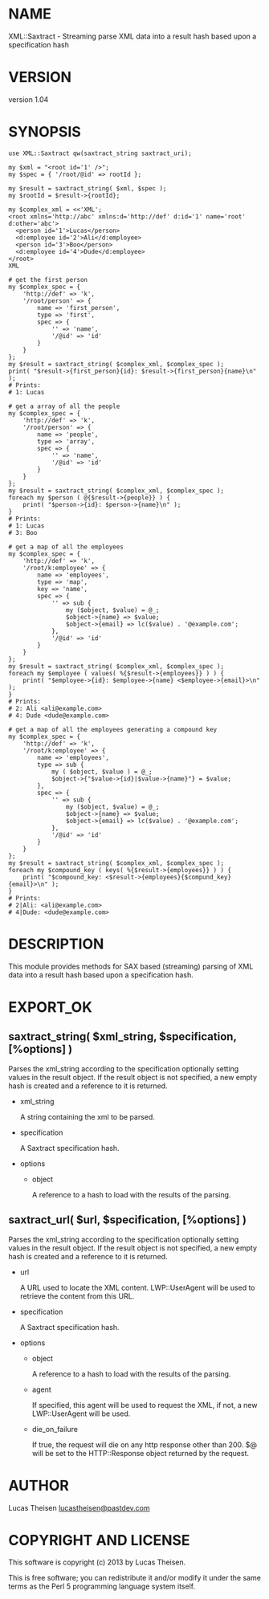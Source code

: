 # NAME

XML::Saxtract - Streaming parse XML data into a result hash based upon a specification hash

# VERSION

version 1.04

# SYNOPSIS

    use XML::Saxtract qw(saxtract_string saxtract_uri);

    my $xml = "<root id='1' />";
    my $spec = { '/root/@id' => rootId };

    my $result = saxtract_string( $xml, $spec );
    my $rootId = $result->{rootId};

    my $complex_xml = <<'XML';
    <root xmlns='http://abc' xmlns:d='http://def' d:id='1' name='root' d:other='abc'>
      <person id='1'>Lucas</person>
      <d:employee id='2'>Ali</d:employee>
      <person id='3'>Boo</person>
      <d:employee id='4'>Dude</d:employee>
    </root>
    XML

    # get the first person
    my $complex_spec = {
        'http://def' => 'k',
        '/root/person' => {
            name => 'first_person',
            type => 'first',
            spec => {
                '' => 'name',
                '/@id' => 'id'
            }
        }
    };
    my $result = saxtract_string( $complex_xml, $complex_spec );
    print( "$result->{first_person}{id}: $result->{first_person}{name}\n" );
    # Prints:
    # 1: Lucas

    # get a array of all the people
    my $complex_spec = {
        'http://def' => 'k',
        '/root/person' => {
            name => 'people',
            type => 'array',
            spec => {
                '' => 'name',
                '/@id' => 'id'
            }
        }
    };
    my $result = saxtract_string( $complex_xml, $complex_spec );
    foreach my $person ( @{$result->{people}} ) {
        print( "$person->{id}: $person->{name}\n" );
    }
    # Prints:
    # 1: Lucas
    # 3: Boo

    # get a map of all the employees
    my $complex_spec = {
        'http://def' => 'k',
        '/root/k:employee' => {
            name => 'employees',
            type => 'map',
            key => 'name',
            spec => {
                '' => sub {
                    my ($object, $value) = @_;
                    $object->{name} => $value;
                    $object->{email} => lc($value) . '@example.com';
                },
                '/@id' => 'id'
            }
        }
    };
    my $result = saxtract_string( $complex_xml, $complex_spec );
    foreach my $employee ( values( %{$result->{employees}} ) ) {
        print( "$employee->{id}: $employee->{name} <$employee->{email}>\n" );
    }
    # Prints:
    # 2: Ali <ali@example.com>
    # 4: Dude <dude@example.com>

    # get a map of all the employees generating a compound key
    my $complex_spec = {
        'http://def' => 'k',
        '/root/k:employee' => {
            name => 'employees',
            type => sub {
                my ( $object, $value ) = @_;
                $object->{"$value->{id}|$value->{name}"} = $value;
            },
            spec => {
                '' => sub {
                    my ($object, $value) = @_;
                    $object->{name} => $value;
                    $object->{email} => lc($value) . '@example.com';
                },
                '/@id' => 'id'
            }
        }
    };
    my $result = saxtract_string( $complex_xml, $complex_spec );
    foreach my $compound_key ( keys( %{$result->{employees}} ) ) {
        print( "$compound_key: <$result->{employees}{$compund_key}{email}>\n" );
    }
    # Prints:
    # 2|Ali: <ali@example.com>
    # 4|Dude: <dude@example.com>

# DESCRIPTION

This module provides methods for SAX based (streaming) parsing of XML data into
a result hash based upon a specification hash.

# EXPORT\_OK

## saxtract\_string( $xml\_string, $specification, \[%options\] )

Parses the xml\_string according to the specification optionally setting values
in the result object.  If the result object is not specified, a new empty hash
is created and a reference to it is returned.

- xml\_string

    A string containing the xml to be parsed.

- specification

    A Saxtract specification hash.

- options
    - object

        A reference to a hash to load with the results of the parsing.

## saxtract\_url( $url, $specification, \[%options\] )

Parses the xml\_string according to the specification optionally setting values
in the result object.  If the result object is not specified, a new empty hash
is created and a reference to it is returned.

- url

    A URL used to locate the XML content.  LWP::UserAgent will be used to retrieve
    the content from this URL.

- specification

    A Saxtract specification hash.

- options
    - object

        A reference to a hash to load with the results of the parsing.

    - agent

        If specified, this agent will be used to request the XML, if not, a new
        LWP::UserAgent will be used.

    - die\_on\_failure

        If true, the request will die on any http response other than 200.  $@ will be
        set to the HTTP::Response object returned by the request.

# AUTHOR

Lucas Theisen <lucastheisen@pastdev.com>

# COPYRIGHT AND LICENSE

This software is copyright (c) 2013 by Lucas Theisen.

This is free software; you can redistribute it and/or modify it under
the same terms as the Perl 5 programming language system itself.
